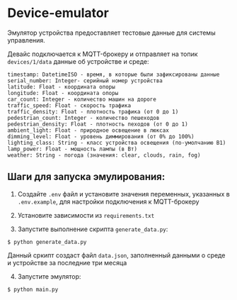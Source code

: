 # Device-emulator

Эмулятор устройства предоставляет тестовые данные для системы управления.

Девайс подключается к MQTT-брокеру и отправляет на топик `devices/1/data` данные об устройстве и среде:

```
timestamp: DatetimeISO - время, в которые были зафиксированы данные
serial_number: Integer- серийный номер устройства
latitude: Float - координата опоры
longitude: Float - координата опоры
car_count: Integer - количество машин на дороге
traffic_speed: Float - скорость трафика
traffic_density: Float - плотность трафика (от 0 до 1)
pedestrian_count: Integer - количество пешеходов
pedestrian_density: Float - плотность пеходов (от 0 до 1)
ambient_light: Float - природное освещение в люксах
dimming_level: Float - уровень диммирования (от 0% до 100%)
lighting_class: String - класс устройства освещения (по-умолчанию B1)
lamp_power: Float - мощность лампы (в Вт)
weather: String - погода (значения: clear, clouds, rain, fog)
```

## Шаги для запуска эмулирования:

1. Создайте `.env` файл и установите значения переменных, указанных в `.env.example`, для настройки подключения к MQTT-брокеру

2. Установите зависимости из `requirements.txt`

3. Запустите выполнение скрипта `generate_data.py`:

```
$ python generate_data.py
```

Данный сркипт создаст файл `data.json`, заполненный данными о среде и устройстве за последние три месяца

4. Запустите эмулятор:

```
$ python main.py
```
